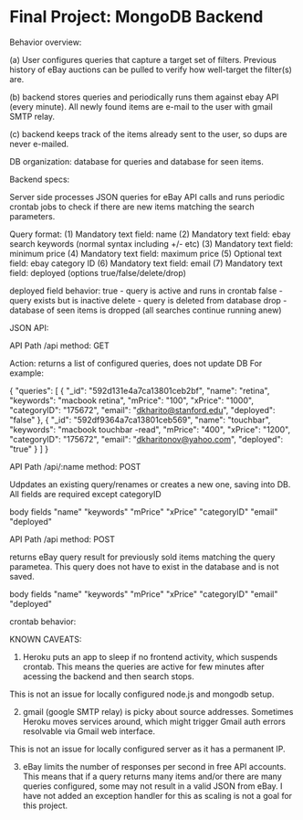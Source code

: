 # Final Project: MongoDB Backend

Behavior overview:

(a) User configures queries that capture a target set of filters. Previous history of eBay auctions can be pulled to verify how well-target the filter(s) are.

(b) backend stores queries and periodically runs them against ebay API (every minute). All newly found items are e-mail to the user with gmail SMTP relay.

(c) backend keeps track of the items already sent to the user, so dups are never e-mailed.

DB organization: database for queries and database for seen items.


Backend specs: 

Server side processes JSON queries for eBay API calls and runs periodic crontab
jobs to check if there are new items matching the search parameters.

Query format:
(1) Mandatory text field: name
(2) Mandatory text field: ebay search keywords (normal syntax including +/- etc)
(3) Mandatory text field: minimum price
(4) Mandatory text field: maximum price 
(5) Optional text field: ebay category ID
(6) Mandatory text field: email
(7) Mandatory text field: deployed (options true/false/delete/drop)

deployed field behavior:
true - query is active and runs in crontab
false - query exists but is inactive
delete - query is deleted from database
drop - database of seen items is dropped (all searches continue running anew)


JSON API:

API Path /api
method: GET

Action: returns a list of configured queries, does not update DB 
For example:

{
  "queries": [
    {
      "_id": "592d131e4a7ca13801ceb2bf",
      "name": "retina",
      "keywords": "macbook retina",
      "mPrice": "100",
      "xPrice": "1000",
      "categoryID": "175672",
      "email": "dkharito@stanford.edu",
      "deployed": "false"
    },
    {
      "_id": "592df9364a7ca13801ceb569",
      "name": "touchbar",
      "keywords": "macbook touchbar -read",
      "mPrice": "400",
      "xPrice": "1200",
      "categoryID": "175672",
      "email": "dkharitonov@yahoo.com",
      "deployed": "true"
    }
  ]
}

API Path /api/:name
method: POST

Udpdates an existing query/renames or creates a new one, saving into DB. 
All fields are required except categoryID

body fields
      "name"
      "keywords"
      "mPrice"
      "xPrice"
      "categoryID"
      "email"
      "deployed"



API Path /api
method: POST

returns eBay query result for previously sold items matching the query parametea. This query does not have to exist in the database and is not saved.

body fields
      "name"
      "keywords"
      "mPrice"
      "xPrice"
      "categoryID"
      "email"
      "deployed"








crontab behavior:




KNOWN CAVEATS:

1) Heroku puts an app to sleep if no frontend activity, which suspends crontab. This means the queries are active for few minutes after acessing the backend and then search stops.

This is not an issue for locally configured node.js and mongodb setup.

2) gmail (google SMTP relay) is picky about source addresses. Sometimes Heroku moves services around, which might trigger Gmail auth errors resolvable via Gmail web interface. 

This is not an issue for locally configured server as it has a permanent IP.

3) eBay limits the number of responses per second in free API accounts. This means that if a query returns many items and/or there are many queries configured, some may not result in a valid JSON from eBay. I have not added an exception handler for this as scaling is not a goal for this project.



